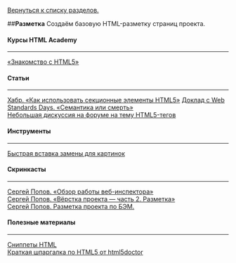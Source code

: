 [Вернуться к списку разделов.](../README.md)

##**Разметка**
Создаём базовую HTML-разметку страниц проекта.

#### Курсы HTML Academy
----------
[«Знакомство с HTML5»](https://htmlacademy.ru/courses/73)

#### Статьи
----------
[Хабр. «Как использовать секционные элементы HTML5»](http://habrahabr.ru/post/214407)
[Доклад с Web Standards Days. «Семантика или смерть»](https://events.yandex.ru/lib/talks/1520)<br>
[Небольшая дискуссия на форуме на тему HTML5-тегов](http://discuss.htmlacademy.ru/t/html5-tegi/2336)<br>

#### Инструменты
----------
[Быстрая вставка замены для картинок](https://placehold.it/)

#### Скринкасты
----------
[Сергей Попов. «Обзор работы веб-инспектора»](https://youtu.be/l3IeCrGNwbM)<br>
[Сергей Попов. «Вёрстка проекта — часть 2. Разметка»](https://youtu.be/vsHnPYJDBEU)<br>
[Сергей Попов. Разметка проекта по БЭМ.](http://www.youtube.com/watch?v=txUZrAQnSLg)

#### Полезные материалы
----------
[Сниппеты HTML](https://css-tricks.com/snippets/html/)<br>
[Краткая шпаргалка по HTML5 от html5doctor](https://pp.vk.me/c310120/v310120418/da6c/E3052HIBVE4.jpg)
